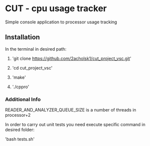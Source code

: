 # CUT - cpu usage tracker
Simple console application to processor usage tracking
## Installation

In the terminal in desired path:

1. 'git clone https://github.com/2acholsk1/cut_project_vsc.git'

2. 'cd cut_project_vsc'

3. 'make'

4. './cppro'

### Additional Info

READER_AND_ANALYZER_QUEUE_SIZE is a number of threads in processor+2

In order to carry out unit tests you need execute specific command in desired folder:

'bash tests.sh'
